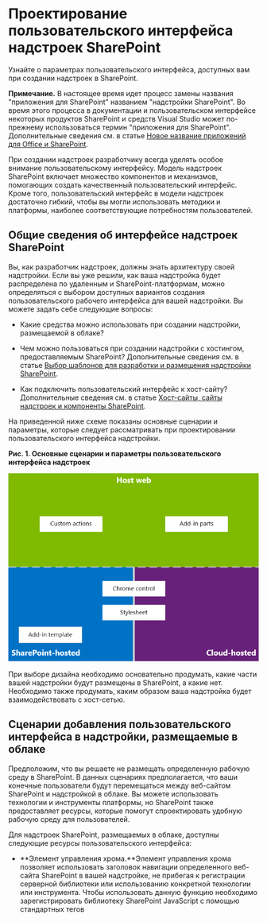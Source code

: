 
# <a name="ux-design-for-sharepoint-add-ins"></a>Проектирование пользовательского интерфейса надстроек SharePoint
Узнайте о параметрах пользовательского интерфейса, доступных вам при создании надстроек в SharePoint.
 

 **Примечание.** В настоящее время идет процесс замены названия "приложения для SharePoint" названием "надстройки SharePoint". Во время этого процесса в документации и пользовательском интерфейсе некоторых продуктов SharePoint и средств Visual Studio может по-прежнему использоваться термин "приложения для SharePoint". Дополнительные сведения см. в статье [Новое название приложений для Office и SharePoint](new-name-for-apps-for-sharepoint#bk_newname).
 

При создании надстроек разработчику всегда уделять особое внимание пользовательскому интерфейсу. Модель надстроек SharePoint включает множество компонентов и механизмов, помогающих создать качественный пользовательский интерфейс. Кроме того, пользовательский интерфейс в модели надстроек достаточно гибкий, чтобы вы могли использовать методики и платформы, наиболее соответствующие потребностям пользователей.
 

## <a name="high-level-overview-of-add-in-ux-in-sharepoint"></a>Общие сведения об интерфейсе надстроек SharePoint
<a name="SP15_UXdesignapps_overview"> </a>

Вы, как разработчик надстроек, должны знать архитектуру своей надстройки. Если вы уже решили, как ваша надстройка будет распределена по удаленным и SharePoint-платформам, можно определяться с выбором доступных вариантов создания пользовательского рабочего интерфейса для вашей надстройки. Вы можете задать себе следующие вопросы:
 

 

- Какие средства можно использовать при создании надстройки, размещаемой в облаке?
    
 
- Чем можно пользоваться при создании надстройки с хостингом, предоставляемым SharePoint? Дополнительные сведения см. в статье  [Выбор шаблонов для разработки и размещения надстройки SharePoint](choose-patterns-for-developing-and-hosting-your-sharepoint-add-in).
    
 
- Как подключить пользовательский интерфейс к хост-сайту? Дополнительные сведения см. в статье [Хост-сайты, сайты надстроек и компоненты SharePoint](host-webs-add-in-webs-and-sharepoint-components-in-sharepoint-2013).
    
 
На приведенной ниже схеме показаны основные сценарии и параметры, которые следует рассматривать при проектировании пользовательского интерфейса надстройки.
 

 

**Рис. 1. Основные сценарии и параметры пользовательского интерфейса надстроек**

 

 
![Основные сценарии для пользовательского интерфейса приложения](../../images/AppUX_landscape.png)
 
При выборе дизайна необходимо основательно продумать, какие части вашей надстройки будут размещены в SharePoint, а какие нет. Необходимо также продумать, каким образом ваша надстройка будет взаимодействовать с хост-сетью.
 

 

## <a name="add-in-ux-scenarios-in-cloud-hosted-add-ins"></a>Сценарии добавления пользовательского интерфейса в надстройки, размещаемые в облаке
<a name="SP15_UXdesignapps_devhosted"> </a>

Предположим, что вы решаете не размещать определенную рабочую среду в SharePoint. В данных сценариях предполагается, что ваши конечные пользователи будут перемещаться между веб-сайтом SharePoint и надстройкой в облаке. Вы можете использовать технологии и инструменты платформы, но SharePoint также предоставляет ресурсы, которые помогут спроектировать удобную рабочую среду для пользователей.
 

 
Для надстроек SharePoint, размещаемых в облаке, доступны следующие ресурсы пользовательского интерфейса:
 

 

-  **Элемент управления хрома.**Элемент управления хрома позволяет использовать заголовок навигации определенного веб-сайта SharePoint в вашей надстройке, не прибегая к регистрации серверной библиотеки или использованию конкретной технологии или инструмента. Чтобы использовать данную функцию необходимо зарегистрировать библиотеку SharePoint JavaScript с помощью стандартных тегов <script>. Вы можете установить заполнитель с помощью элемента HTML **div** и затем настроить управление с помощью доступных вариантов. Управление имеет такой же вид, что и указанный веб-сайт SharePoint. Дополнительные сведения см. в статье [Использование клиентского элемента управления хрома в надстройках для SharePoint](use-the-client-chrome-control-in-sharepoint-add-ins).
    
    **Смотреть видео "Элемент управления хрома SharePoint"**

 

 
![Видео](../../images/mod_icon_video.png)
 

 

 
-  **Таблица стилей.** Вы можете оставить ссылку на таблицу стилей веб-сайта SharePoint в Надстройка SharePoint и использовать её для оформления стилей ваших веб-страниц с помощью доступных классов. Помимо этого, если конечные пользователи меняют тему веб-сайта SharePoint, вы можете назначить новые наборы стилей, не меняя ссылку в надстройке. Дополнительные сведения см. в статье [Использование таблицы стилей веб-сайта SharePoint в надстройках для SharePoint](use-a-sharepoint-website-s-style-sheet-in-sharepoint-add-ins).
    
 
На рис. 2 показаны ресурсы модели для надстроек SharePoint, размещаемых в облаке.
 

 

**Рис. 2. Добавление ресурсов пользовательского интерфейса для надстроек, размещаемых в облаке**

 

 
![Ресурсы пользовательского интерфейса для приложений, размещаемых у разработчика](../../images/AppUX_devhosted.png)
 

 

 

## <a name="add-in-ux-scenarios-in-sharepoint-hosted-add-ins"></a>Сценарии добавления пользовательского интерфейса в надстройки, размещаемые в SharePoint
<a name="SP15_UXdesignapps_SPhosted"> </a>

Если ваша надстройка размещена в SharePoint, маловероятно, что пользовательская рабочая среда значительно изменится, когда пользователи будут перемещаться между хост-сетью и сетью надстройки. После развертывания надстройки сеть надстройки использует таблицу стилей и тему из хост-сети. Вы можете по прежнему пользоваться элементом управления хрома и таблицей стилей в надстройке, размещенной в SharePoint, но наиболее значительным отличием от сценариев, размещенных в облаке, является доступность шаблона надстройки.
 

 
Для надстроек, размещаемых в SharePoint доступны следующие ресурсы пользовательского интерфейса:
 

 

-  **Шаблон надстройки.** Шаблон надстройки включает эталонную страницу **app.master**. Этот вариант используется по умолчанию при создании сайта надстройки.
    
 
Надстройки, размещаемые в SharePoint, также могут использовать имеющиеся ресурсы и технологии SharePoint, такие как лента, инфраструктура веб-частей и клиентская обработка.
 

 

## <a name="scenarios-for-connecting-the-add-in-ux-to-the-host-web"></a>Сценарии подключения пользовательского интерфейса надстройки к хост-сайту
<a name="SP15_UXdesignapps_connectingappUX"> </a>

В некоторых случаях используемые вами надстройки могут запускаться изнутри хост-сети. Дополнительно к отображениям некоторых рабочих сред вашей надстройки на страницах, размещенных в SharePoint, доступны способы открытия надстроек из библиотеки документов и списка.
 

 
Для подключения пользовательского интерфейса надстройки к хост-сайту доступны следующие ресурсы:
 

 

-  **Настраиваемые действия.** Настраиваемые действия могут использоваться для подключения к вашей надстройки пользовательской рабочей среды. Существует два типа настраиваемых действий:Лента илиECB. Настраиваемое действие способно посылать параметры, такие как список или элемент, на которых оно было вызвано, в удаленную сеть. Дополнительные сведения см. в статье  [Выполнение пользовательских действий для развертывания надстроек для SharePoint](create-custom-actions-to-deploy-with-sharepoint-add-ins).
    
 
-  **Веб-части надстройки.** С помощью веб-частей надстроек вы можете добавлять в хост-сеть рабочие среды ваших надстроек. Веб-часть надстройки доступна в галерее Web Part хост-сети после развертывания надстройки. Пользователи могут добавлять веб-часть надстройки на страницу с помощью элемента управления **Web Part Adder**. Дополнительные сведения см. в статье [Создание веб-частей надстройки для установки совместно с надстройкой для SharePoint](create-add-in-parts-to-install-with-your-sharepoint-add-in).
    
 
На рис. 3 показаны ресурсы модели надстроек SharePoint, позволяющие подключить пользовательский интерфейс надстройки к хост-сайту.
 

 

**Рис. 3. Ресурсы пользовательского интерфейса для хост-сайта**

 

 
![Ресурсы пользовательского интерфейса для хост-сайта](../../images/AppUX_hostweb.png)
 

 

 

## <a name="additional-resources"></a>Дополнительные ресурсы
<a name="SP15_UXdesignapps_addresources"> </a>

Сведения о том, как добавлять параметры пользовательского интерфейса к надстройкам SharePoint, вы найдете в следующих ресурсах:
 

 

-  [Проектирование надстроек SharePoint](design-sharepoint-add-ins)
    
 
-  [Надстройки SharePoint](sharepoint-add-ins)
    
 
-  [Что следует рассмотреть, прежде чем приступать к разработке надстроек SharePoint](three-ways-to-think-about-design-options-for-sharepoint-add-ins)
    
 
-  [Важные аспекты разработки и архитектуры для надстроек SharePoint](important-aspects-of-the-sharepoint-add-in-architecture-and-development-landscape)
    
 
-  [Хост-сайты, сайты надстроек и компоненты SharePoint в SharePoint](host-webs-add-in-webs-and-sharepoint-components-in-sharepoint-2013)
    
 
-  [Рекомендации по проектированию пользовательского интерфейса надстроек SharePoint](sharepoint-add-ins-ux-design-guidelines)
    
 
-  [Создание компонентов пользовательского интерфейса в SharePoint](create-ux-components-in-sharepoint-2013)
    
 
-  [Использование таблицы стилей веб-сайта SharePoint в надстройках SharePoint](use-a-sharepoint-website-s-style-sheet-in-sharepoint-add-ins)
    
 
-  [Использование клиентского элемента управления хрома в надстройках SharePoint](use-the-client-chrome-control-in-sharepoint-add-ins)
    
 
-  [Создание веб-частей надстроек для установки вместе с надстройкой SharePoint](create-add-in-parts-to-install-with-your-sharepoint-add-in)
    
 
-  [Создание дополнительных действий для развертывания с надстройками SharePoint](create-custom-actions-to-deploy-with-sharepoint-add-ins)
    
 

